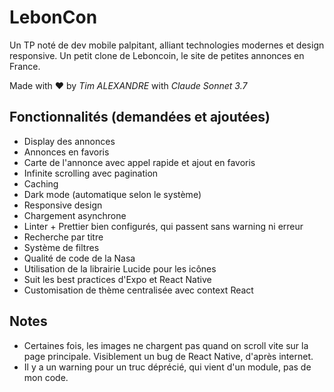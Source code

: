 # LebonCon

Un TP noté de dev mobile palpitant, alliant technologies modernes et design responsive.
Un petit clone de Leboncoin, le site de petites annonces en France.

Made with ❤️ by *Tim ALEXANDRE* with *Claude Sonnet 3.7*

## Fonctionnalités (demandées et ajoutées)

- Display des annonces
- Annonces en favoris
- Carte de l'annonce avec appel rapide et ajout en favoris
- Infinite scrolling avec pagination
- Caching
- Dark mode (automatique selon le système)
- Responsive design
- Chargement asynchrone
- Linter + Prettier bien configurés, qui passent sans warning ni erreur
- Recherche par titre
- Système de filtres
- Qualité de code de la Nasa
- Utilisation de la librairie Lucide pour les icônes
- Suit les best practices d'Expo et React Native
- Customisation de thème centralisée avec context React

## Notes

- Certaines fois, les images ne chargent pas quand on scroll vite sur la page principale. Visiblement un bug de React Native, d'après internet.
- Il y a un warning pour un truc déprécié, qui vient d'un module, pas de mon code.
